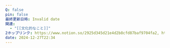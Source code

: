 ```yaml
---
Q: false
pin: false
最終更新日時: Invalid date
関連:
  - "[[文化的なこと]]"
2ホップリンク: https://www.notion.so/2925d345d21e4d2b8cfd87baf9704fa2, https://www.notion.so/764c81b95a524da9a4265b510bb17e03, https://www.notion.so/f3b137685a504eb297e17d3c13fe146d
date: 2024-12-27T22:34
---
```

